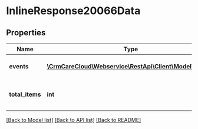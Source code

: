 # InlineResponse20066Data

## Properties
Name | Type | Description | Notes
------------ | ------------- | ------------- | -------------
**events** | [**\CrmCareCloud\Webservice\RestApi\Client\Model\Event[]**](Event.md) | Collection of all events. | [optional] 
**total_items** | **int** | The number of all found events. | [optional] 

[[Back to Model list]](../../README.md#documentation-for-models) [[Back to API list]](../../README.md#documentation-for-api-endpoints) [[Back to README]](../../README.md)

